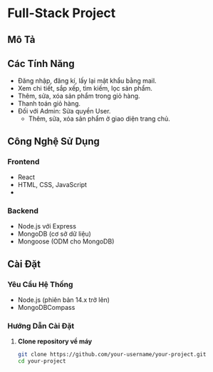 # Full-Stack Project

## Mô Tả 

## Các Tính Năng
- Đăng nhập, đăng kí, lấy lại mật khẩu bằng mail.
- Xem chi tiết, sắp xếp, tìm kiếm, lọc sản phẩm.
- Thêm, sửa, xóa sản phẩm trong giỏ hàng.
- Thanh toán giỏ hàng.
- Đối với Admin: Sửa quyền User.
   -  Thêm, sửa, xóa sản phẩm ở giao diện trang chủ.

## Công Nghệ Sử Dụng

### Frontend
- React 
- HTML, CSS, JavaScript
- 

### Backend
- Node.js với Express
- MongoDB (cơ sở dữ liệu)
- Mongoose (ODM cho MongoDB)

## Cài Đặt

### Yêu Cầu Hệ Thống

- Node.js (phiên bản 14.x trở lên)
- MongoDBCompass

### Hướng Dẫn Cài Đặt

1. **Clone repository về máy**

   ```bash
   git clone https://github.com/your-username/your-project.git
   cd your-project
